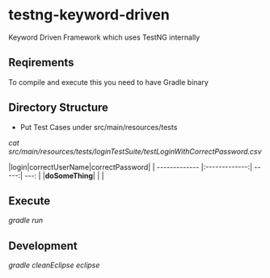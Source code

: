 # testng-keyword-driven
Keyword Driven Framework which uses TestNG internally

## Reqirements
To compile and execute this you need to have Gradle binary

## Directory Structure
* Put Test Cases under src/main/resources/tests

*cat src/main/resources/tests/loginTestSuite/testLoginWithCorrectPassword.csv*


|login|correctUserName|correctPassword|
| ------------- |:-------------:| -----:| ---: |
|**doSomeThing**| | |


## Execute
*gradle run* 

## Development
*gradle cleanEclipse eclipse*
